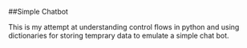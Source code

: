 ##Simple Chatbot

This is my attempt at understanding control flows in python and using dictionaries for storing temprary data to emulate a simple chat bot.